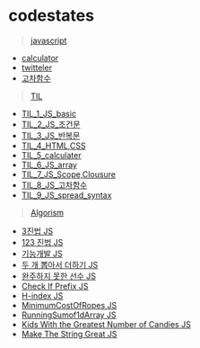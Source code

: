 # codestates

> [javascript](./javascript/)
  - [calculator](./javascript/calculator/)
  - [twitteler](./javascript/pre-sprint-twittler/)
  - [고차함수](./javascript/고차함수.md)
> [TIL](./TIL)
  - [TIL_1_JS_basic](./TIL/TIL_1_JS_basic.md)
  - [TIL_2_JS_조건문](./TIL/TIL_2_JS_조건문.md)
  - [TIL_3_JS_반복문](./TIL/TIL_3_JS_반복문.md)
  - [TIL_4_HTML,CSS](./TIL/TIL_4_HTML,CSS.md)
  - [TIL_5_calculater](./TIL/TIL_5_calculater.md)
  - [TIL_6_JS_array](./TIL/TIL_5_calculater.md)
  - [TIL_7_JS_Scope,Clousure](./TIL/TIL_7_JS_Scope,Clousure.md)
  - [TIL_8_JS_고차함수](./TIL/TIL_8_JS_고차함수)
  - [TIL_9_JS_spread_syntax](./TIL/TIL_9_JS_spread_syntax.md)
>[Algorism](./algorism)
  - [3진법 JS](./algorism/3진법.md)
  - [123 진법 JS](./algorism/123%20진법.md)
  - [기능개발 JS](./algorism/기능개발.md)
  - [두 개 뽑아서 더하기 JS](./algorism/두%20개%20뽑아서%20더하기.md)
  - [완주하지 못한 선수 JS](./algorism/완주하지%20못한%20선수.md)
  - [Check If Prefix JS](./algorism/Check%20If%20Prefix.md)
  - [H-index JS](./algorism/H-index.md)
  - [MinimumCostOfRopes JS](./algorism/MinimumCostOfRopes.md)
  - [RunningSumof1dArray JS](./algorism/RunningSumof1dArray.md)
  - [Kids With the Greatest Number of Candies JS](./algorism/Kids%20With%20the%20Greatest%20Number%20of%20Candies%20JS.md)
  - [Make The String Great JS](algorism/Make%20The%20String%20Great%20JS/)